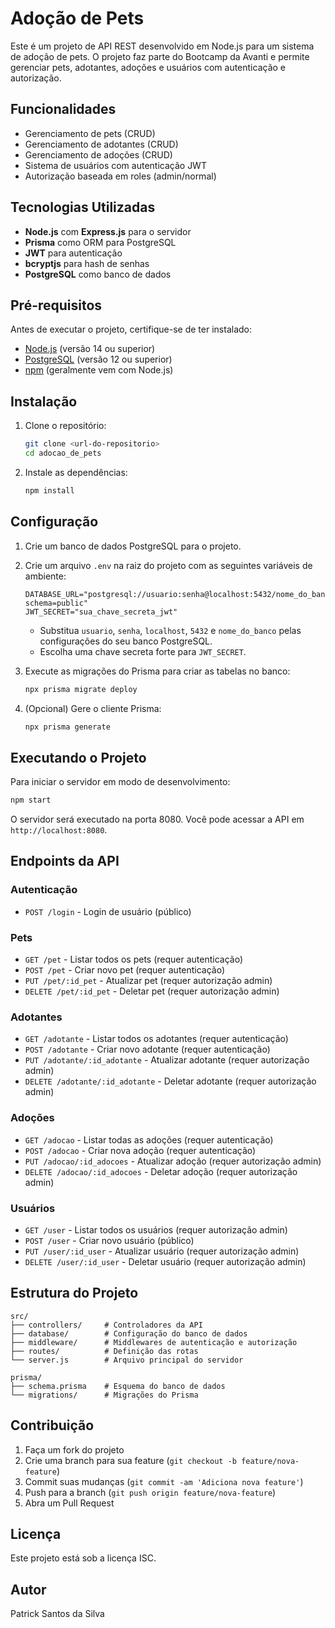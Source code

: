 # Adoção de Pets

Este é um projeto de API REST desenvolvido em Node.js para um sistema de adoção de pets. O projeto faz parte do Bootcamp da Avanti e permite gerenciar pets, adotantes, adoções e usuários com autenticação e autorização.

## Funcionalidades

- Gerenciamento de pets (CRUD)
- Gerenciamento de adotantes (CRUD)
- Gerenciamento de adoções (CRUD)
- Sistema de usuários com autenticação JWT
- Autorização baseada em roles (admin/normal)

## Tecnologias Utilizadas

- **Node.js** com **Express.js** para o servidor
- **Prisma** como ORM para PostgreSQL
- **JWT** para autenticação
- **bcryptjs** para hash de senhas
- **PostgreSQL** como banco de dados

## Pré-requisitos

Antes de executar o projeto, certifique-se de ter instalado:

- [Node.js](https://nodejs.org/) (versão 14 ou superior)
- [PostgreSQL](https://www.postgresql.org/) (versão 12 ou superior)
- [npm](https://www.npmjs.com/) (geralmente vem com Node.js)

## Instalação

1. Clone o repositório:
   ```bash
   git clone <url-do-repositorio>
   cd adocao_de_pets
   ```

2. Instale as dependências:
   ```bash
   npm install
   ```

## Configuração

1. Crie um banco de dados PostgreSQL para o projeto.

2. Crie um arquivo `.env` na raiz do projeto com as seguintes variáveis de ambiente:
   ```
   DATABASE_URL="postgresql://usuario:senha@localhost:5432/nome_do_banco?schema=public"
   JWT_SECRET="sua_chave_secreta_jwt"
   ```

   - Substitua `usuario`, `senha`, `localhost`, `5432` e `nome_do_banco` pelas configurações do seu banco PostgreSQL.
   - Escolha uma chave secreta forte para `JWT_SECRET`.

3. Execute as migrações do Prisma para criar as tabelas no banco:
   ```bash
   npx prisma migrate deploy
   ```

4. (Opcional) Gere o cliente Prisma:
   ```bash
   npx prisma generate
   ```

## Executando o Projeto

Para iniciar o servidor em modo de desenvolvimento:
```bash
npm start
```

O servidor será executado na porta 8080. Você pode acessar a API em `http://localhost:8080`.

## Endpoints da API

### Autenticação
- `POST /login` - Login de usuário (público)

### Pets
- `GET /pet` - Listar todos os pets (requer autenticação)
- `POST /pet` - Criar novo pet (requer autenticação)
- `PUT /pet/:id_pet` - Atualizar pet (requer autorização admin)
- `DELETE /pet/:id_pet` - Deletar pet (requer autorização admin)

### Adotantes
- `GET /adotante` - Listar todos os adotantes (requer autenticação)
- `POST /adotante` - Criar novo adotante (requer autenticação)
- `PUT /adotante/:id_adotante` - Atualizar adotante (requer autorização admin)
- `DELETE /adotante/:id_adotante` - Deletar adotante (requer autorização admin)

### Adoções
- `GET /adocao` - Listar todas as adoções (requer autenticação)
- `POST /adocao` - Criar nova adoção (requer autenticação)
- `PUT /adocao/:id_adocoes` - Atualizar adoção (requer autorização admin)
- `DELETE /adocao/:id_adocoes` - Deletar adoção (requer autorização admin)

### Usuários
- `GET /user` - Listar todos os usuários (requer autorização admin)
- `POST /user` - Criar novo usuário (público)
- `PUT /user/:id_user` - Atualizar usuário (requer autorização admin)
- `DELETE /user/:id_user` - Deletar usuário (requer autorização admin)

## Estrutura do Projeto

```
src/
├── controllers/     # Controladores da API
├── database/        # Configuração do banco de dados
├── middleware/      # Middlewares de autenticação e autorização
├── routes/          # Definição das rotas
└── server.js        # Arquivo principal do servidor

prisma/
├── schema.prisma    # Esquema do banco de dados
└── migrations/      # Migrações do Prisma
```

## Contribuição

1. Faça um fork do projeto
2. Crie uma branch para sua feature (`git checkout -b feature/nova-feature`)
3. Commit suas mudanças (`git commit -am 'Adiciona nova feature'`)
4. Push para a branch (`git push origin feature/nova-feature`)
5. Abra um Pull Request

## Licença

Este projeto está sob a licença ISC.

## Autor

Patrick Santos da Silva
